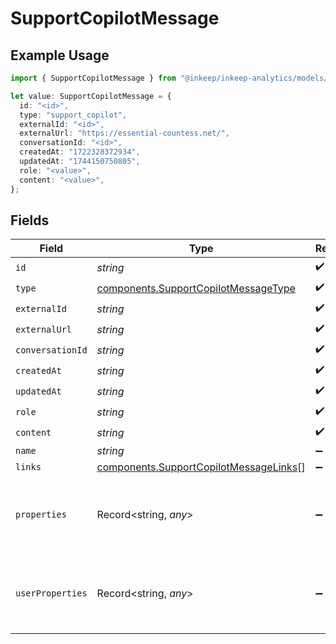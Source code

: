 # SupportCopilotMessage

## Example Usage

```typescript
import { SupportCopilotMessage } from "@inkeep/inkeep-analytics/models/components";

let value: SupportCopilotMessage = {
  id: "<id>",
  type: "support_copilot",
  externalId: "<id>",
  externalUrl: "https://essential-countess.net/",
  conversationId: "<id>",
  createdAt: "1722328372934",
  updatedAt: "1744150750805",
  role: "<value>",
  content: "<value>",
};
```

## Fields

| Field                                                                                            | Type                                                                                             | Required                                                                                         | Description                                                                                      |
| ------------------------------------------------------------------------------------------------ | ------------------------------------------------------------------------------------------------ | ------------------------------------------------------------------------------------------------ | ------------------------------------------------------------------------------------------------ |
| `id`                                                                                             | *string*                                                                                         | :heavy_check_mark:                                                                               | N/A                                                                                              |
| `type`                                                                                           | [components.SupportCopilotMessageType](../../models/components/supportcopilotmessagetype.md)     | :heavy_check_mark:                                                                               | N/A                                                                                              |
| `externalId`                                                                                     | *string*                                                                                         | :heavy_check_mark:                                                                               | N/A                                                                                              |
| `externalUrl`                                                                                    | *string*                                                                                         | :heavy_check_mark:                                                                               | N/A                                                                                              |
| `conversationId`                                                                                 | *string*                                                                                         | :heavy_check_mark:                                                                               | N/A                                                                                              |
| `createdAt`                                                                                      | *string*                                                                                         | :heavy_check_mark:                                                                               | N/A                                                                                              |
| `updatedAt`                                                                                      | *string*                                                                                         | :heavy_check_mark:                                                                               | N/A                                                                                              |
| `role`                                                                                           | *string*                                                                                         | :heavy_check_mark:                                                                               | N/A                                                                                              |
| `content`                                                                                        | *string*                                                                                         | :heavy_check_mark:                                                                               | N/A                                                                                              |
| `name`                                                                                           | *string*                                                                                         | :heavy_minus_sign:                                                                               | N/A                                                                                              |
| `links`                                                                                          | [components.SupportCopilotMessageLinks](../../models/components/supportcopilotmessagelinks.md)[] | :heavy_minus_sign:                                                                               | N/A                                                                                              |
| `properties`                                                                                     | Record<string, *any*>                                                                            | :heavy_minus_sign:                                                                               | A customizable collection of custom properties or attributes.                                    |
| `userProperties`                                                                                 | Record<string, *any*>                                                                            | :heavy_minus_sign:                                                                               | A customizable collection of custom properties or attributes.                                    |